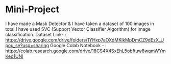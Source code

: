 # Mini-Project
I have made a Mask Detector & I have taken a dataset of 100 images in total.I have used SVC (Support Vector Classifier Algorithm) for image classification.
 Dataset Link- : https://drive.google.com/drive/folders/1YHxp7aOXdMKlkMpDmCZ9dEzX_Upou_se?usp=sharing
 Google Colab Notebook - : https://colab.research.google.com/drive/18CS4X4SxEhL5obftuw8wqmWYmKed1UNl
